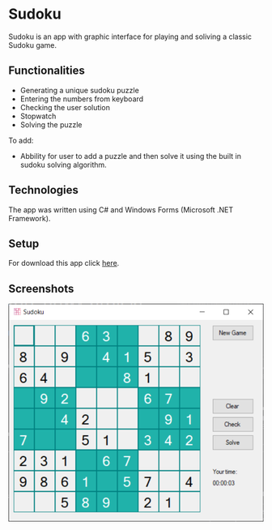 # Sudoku

Sudoku is an app with graphic interface for playing and soliving a classic Sudoku game.

## Functionalities
* Generating a unique sudoku puzzle
* Entering the numbers from keyboard
* Checking the user solution
* Stopwatch
* Solving the puzzle

To add:
* Abbility for user to add a puzzle and then solve it using the built in sudoku solving algorithm.

## Technologies
The app was written using C# and Windows Forms (Microsoft .NET Framework).

## Setup
For download this app click [here](https://drive.google.com/file/d/1MupDGXKDKCxRPBtX9vcHyL-Mm4jj7ihT/view?usp=sharing).

## Screenshots
![sudoku](./sudoku.png)